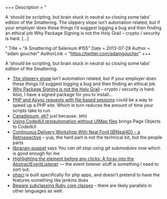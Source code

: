 +++
Description = "<p>A ‘should be scripting, but brain stuck in neutral so closing some tabs’ edition of the Smattering. The slippery slope isn’t automation related, but if your employer does these things I’d suggest logging a bug and then finding an ethical job Why Package Signing is not the Holy Grail – crypto / security is hard. […]</p>"
Title = "A Smattering of Selenium #155"
Date = 2013-07-28
Author = "adam goucher"
AuthorLink = "https://twitter.com/adamgoucher"
+++

<p>A &#8216;should be scripting, but brain stuck in neutral so closing some tabs&#8217; edition of the Smattering.</p>
<ul>
<li><a href="http://www.90percentofeverything.com/2013/07/23/the-slippery-slope/">The slippery slope</a> isn&#8217;t automation related, but if your employer does these things I&#8217;d suggest logging a bug and then finding an ethical job</li>
<li><a href="https://caremad.io/blog/packaging-signing-not-holy-grail/">Why Package Signing is not the Holy Grail</a> &#8211; crypto / security is hard. Also, I have a signed package for you to install&#8230;</li>
<li><a href="http://blog.preinheimer.com/index.php?/archives/416-PHP-and-Async-requests-with-file-based-sessions.html">PHP and Async requests with file based sessions</a> could be a way to speed up a PHP site. Which in turn reduces the amount of time your scripts take to run</li>
<li><a href="http://canadipsum.com/">Canadipsum, eh?</a> just because. (eh)</li>
<li><a href="http://blogs.infosupport.com/using-codedui-testautomation-without-uimap-files/">Using CodedUI testautomation without UIMap files</a> brings Page Objects to CodedUI</li>
<li><a href="http://blog.matthewskelton.net/2013/07/22/continuous-delivery-workshop-with-neal-ford-neal4d-a-retrospective/">Continuous Delivery Workshop With Neal Ford (@Neal4D) – a Retrospective</a> &#8211; yup, the hard part is not the technical bit, but the people parts</li>
<li><a href="http://librarian-puppet.com/">librarian-puppet</a> says <i>You can all stop using git submodules now</i> which is good enough for me</li>
<li><a href="http://swdandruby.wordpress.com/2013/07/26/highlighting-the-element-before-any-clicks-a-foray-into-the-abstracteventlistener/">Highlighting the element before any clicks: A foray into the AbstractEventListener</a> &#8212; the event listener stuff is something I need to sort out.</li>
<li><a href="http://www.phptesting.org/">phpci</a> is built specifically for php apps, and doesn&#8217;t pretend to have the features something like jenkins does</li>
<li><a href="http://words.steveklabnik.com/beware-subclassing-ruby-core-classes">Beware subclassing Ruby core classes</a> &#8211; there are likely parallels in other languages as well.</li>
</ul>

